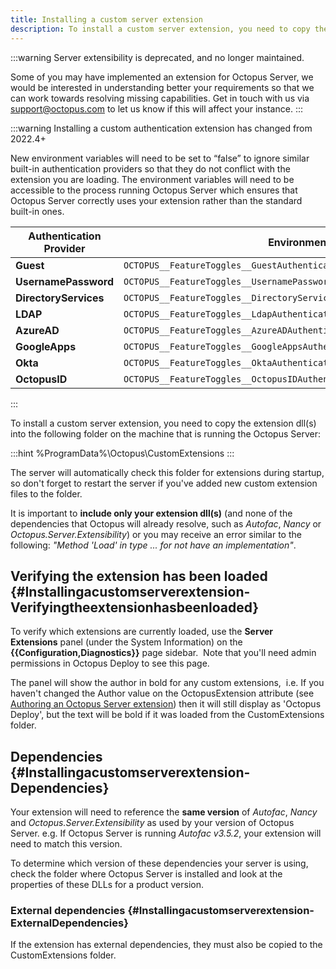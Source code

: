 ```yaml
---
title: Installing a custom server extension
description: To install a custom server extension, you need to copy the extension dll into a folder on the machine that is running the Octopus Server.
---
```


:::warning
Server extensibility is deprecated, and no longer maintained.

Some of you may have implemented an extension for Octopus Server, we would be interested in understanding better your requirements so that we can work towards resolving missing capabilities. Get in touch with us via support@octopus.com to let us know if this will affect your instance.
:::

:::warning
Installing a custom authentication extension has changed from 2022.4+

New environment variables will need to be set to “false” to ignore similar built-in authentication providers so that they do not conflict with the extension you are loading. The environment variables will need to be accessible to the process running Octopus Server which ensures that Octopus Server correctly uses your extension rather than the standard built-in ones.

|Authentication Provider|Environment Variable|
| ------------- | ---------------------------------------------------- |
|**Guest**|`OCTOPUS__FeatureToggles__GuestAuthenticationProviderFeatureToggle`|
|**UsernamePassword**|`OCTOPUS__FeatureToggles__UsernamePasswordAuthenticationProviderFeatureToggle`|
|**DirectoryServices**|`OCTOPUS__FeatureToggles__DirectoryServicesAuthenticationProviderFeatureToggle`|
|**LDAP**|`OCTOPUS__FeatureToggles__LdapAuthenticationProviderFeatureToggle`|
|**AzureAD**|`OCTOPUS__FeatureToggles__AzureADAuthenticationProviderFeatureToggle`|
|**GoogleApps**|`OCTOPUS__FeatureToggles__GoogleAppsAuthenticationProviderFeatureToggle`|
|**Okta**|`OCTOPUS__FeatureToggles__OktaAuthenticationProviderFeatureToggle`|
|**OctopusID**|`OCTOPUS__FeatureToggles__OctopusIDAuthenticationProviderFeatureToggle`|
:::

To install a custom server extension, you need to copy the extension dll(s) into the following folder on the machine that is running the Octopus Server:

:::hint
%ProgramData%\Octopus\CustomExtensions
:::

The server will automatically check this folder for extensions during startup, so don't forget to restart the server if you've added new custom extension files to the folder.

It is important to **include only your extension dll(s)** (and none of the dependencies that Octopus will already resolve, such as *Autofac*, *Nancy* or *Octopus.Server.Extensibility*) or you may receive an error similar to the following: *"Method 'Load' in type ... for not have an implementation"*.

## Verifying the extension has been loaded {#Installingacustomserverextension-Verifyingtheextensionhasbeenloaded}

To verify which extensions are currently loaded, use the **Server Extensions** panel (under the System Information) on the **{{Configuration,Diagnostics}}** page sidebar.  Note that you'll need admin permissions in Octopus Deploy to see this page.

The panel will show the author in bold for any custom extensions,  i.e. If you haven't changed the Author value on the OctopusExtension attribute (see [Authoring an Octopus Server extension](/docs/administration/server-extensibility/authoring-an-octopus-deploy-server-extension.md)) then it will still display as 'Octopus Deploy', but the text will be bold if it was loaded from the CustomExtensions folder.

## Dependencies {#Installingacustomserverextension-Dependencies}

Your extension will need to reference the **same version** of *Autofac*, *Nancy* and *Octopus.Server.Extensibility* as used by your version of Octopus Server. e.g. If Octopus Server is running *Autofac v3.5.2*, your extension will need to match this version.

To determine which version of these dependencies your server is using, check the folder where Octopus Server is installed and look at the properties of these DLLs for a product version.

### External dependencies {#Installingacustomserverextension-ExternalDependencies}

If the extension has external dependencies, they must also be copied to the CustomExtensions folder.
